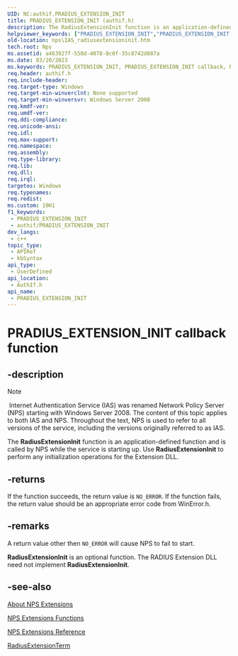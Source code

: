 ```yaml
---
UID: NC:authif.PRADIUS_EXTENSION_INIT
title: PRADIUS_EXTENSION_INIT (authif.h)
description: The RadiusExtensionInit function is an application-defined function and is called by NPS while the service is starting up. Use RadiusExtensionInit to perform any initialization operations for the Extension DLL.
helpviewer_keywords: ["PRADIUS_EXTENSION_INIT","PRADIUS_EXTENSION_INIT callback","PRADIUS_EXTENSION_INIT callback function [Network Policy Server]","RadiusExtensionInit","_ias_radiusextensioninit","authif/PRADIUS_EXTENSION_INIT","ias.radiusextensioninit","nps.IAS_radiusextensioninit"]
old-location: nps\IAS_radiusextensioninit.htm
tech.root: Nps
ms.assetid: a463927f-550d-4078-8c0f-35c8742d887a
ms.date: 03/20/2023
ms.keywords: PRADIUS_EXTENSION_INIT, PRADIUS_EXTENSION_INIT callback, PRADIUS_EXTENSION_INIT callback function [Network Policy Server], RadiusExtensionInit, _ias_radiusextensioninit, authif/PRADIUS_EXTENSION_INIT, ias.radiusextensioninit, nps.IAS_radiusextensioninit
req.header: authif.h
req.include-header: 
req.target-type: Windows
req.target-min-winverclnt: None supported
req.target-min-winversvr: Windows Server 2008
req.kmdf-ver: 
req.umdf-ver: 
req.ddi-compliance: 
req.unicode-ansi: 
req.idl: 
req.max-support: 
req.namespace: 
req.assembly: 
req.type-library: 
req.lib: 
req.dll: 
req.irql: 
targetos: Windows
req.typenames: 
req.redist: 
ms.custom: 19H1
f1_keywords:
 - PRADIUS_EXTENSION_INIT
 - authif/PRADIUS_EXTENSION_INIT
dev_langs:
 - c++
topic_type:
 - APIRef
 - kbSyntax
api_type:
 - UserDefined
api_location:
 - AuthIf.h
api_name:
 - PRADIUS_EXTENSION_INIT
---
```


# PRADIUS_EXTENSION_INIT callback function

## -description

> [!NOTE]
> Internet Authentication Service (IAS) was renamed Network Policy Server (NPS) starting with Windows Server 2008. The content of this topic applies to both IAS and NPS. Throughout the text, NPS is used to refer to all versions of the service, including the versions originally referred to as IAS.

The **RadiusExtensionInit** function is an application-defined function and is called by NPS while the service is starting up. Use **RadiusExtensionInit** to perform any initialization operations for the Extension DLL.

## -returns

If the function succeeds, the return value is `NO_ERROR`. If the function fails, the return value should be an appropriate error code from WinError.h.

## -remarks

A return value other then `NO_ERROR` will cause NPS to fail to start.

**RadiusExtensionInit** is an optional function. The RADIUS Extension DLL need not implement **RadiusExtensionInit**.

## -see-also

[About NPS Extensions](/windows/win32/Nps/ias-about-internet-authentication-service)

[NPS Extensions Functions](/windows/win32/Nps/ias-internet-authentication-service-functions)

[NPS Extensions Reference](/windows/win32/Nps/ias-internet-authentication-service-reference)

[RadiusExtensionTerm](/windows/win32/api/authif/nc-authif-pradius_extension_term)
